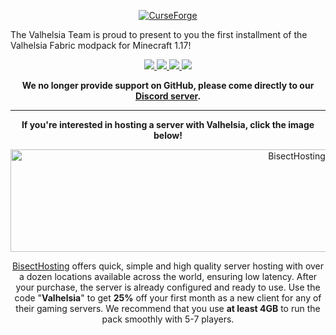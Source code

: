 <p align="center">
  <a href="https://www.curseforge.com/minecraft/modpacks/valhelsia-fabric">
    <img border="0" alt="CurseForge" src="https://zupimages.net/up/21/24/xrye.png">
  </a>
</p>

<p align="center">
 

The Valhelsia Team is proud to present to you the first installment of the Valhelsia Fabric modpack for Minecraft 1.17!
</p>

<p align="center">
  <a href="https://valhelsia.net/">
    <img src="https://img.shields.io/badge/Website-Valhelsia.net-1b1b1b?style=for-the-badge">
  </a>
  <a href="https://valhelsia.net/discord">
    <img src="https://img.shields.io/discord/396333981601234944?color=1b1b1b&label=Discord&logo=Discord&style=for-the-badge">
  </a>
  <a href="https://twitter.com/valhelsia">
    <img src="https://img.shields.io/twitter/follow/valhelsia?color=1b1b1b&label=Twitter&logo=twitter&style=for-the-badge">
  </a>
  <a href="https://github.com/ValhelsiaTeam">
    <img src="https://img.shields.io/badge/GitHub-ValhelsiaTeam-1b1b1b?logo=GitHub&style=for-the-badge">
  </a>
</p>

<p align="center">
  <strong>We no longer provide support on GitHub, please come directly to our <a href="https://valhelsia.net/discord">Discord server</a>.</strong>
</p>

------------------------------

<p align="center">
  <strong>If you're interested in hosting a server with Valhelsia, click the image below!</strong>
</p>

<p align="center">
  <a href="https://bisecthosting.com/Valhelsia">
    <img border="0" alt="BisectHosting" src="https://zupimages.net/up/20/45/qo6j.png" width="900" height="164">
  </a>
</p>                                                                                                                                             

<p align="center">
<a href="https://bisecthosting.com/Valhelsia">BisectHosting</a> offers quick, simple and high quality server hosting with over a dozen locations available across the world, ensuring low latency. After your purchase, the server is already configured and ready to use.
Use the code "<strong>Valhelsia</strong>" to get <strong>25%</strong> off your first month as a new client for any of their gaming servers.
We recommend that you use <strong>at least 4GB</strong> to run the pack smoothly with 5-7 players.
</p>
